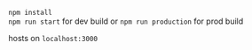 ``npm install`` <br>
``npm run start`` for dev build or 
``npm run production`` for prod build <br>

hosts on ``localhost:3000``
